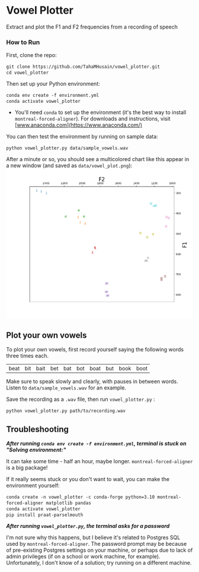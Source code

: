 # Vowel Plotter

Extract and plot the F1 and F2 frequencies from a recording of speech

### How to Run

First, clone the repo: 
```commandline
git clone https://github.com/TahaMHusain/vowel_plotter.git
cd vowel_plotter
```
Then set up your Python environment:

```commandline
conda env create -f environment.yml
conda activate vowel_plotter
```
* You'll need `conda` to set up the environment (it's the best way to install `montreal-forced-aligner`). For downloads and instructions, visit [www.anaconda.com](https://www.anaconda.com/)

You can then test the environment by running on sample data:
```commandline
python vowel_plotter.py data/sample_vowels.wav
```

After a minute or so, you should see a multicolored chart like this appear in a new window (and saved as `data/vowel_plot.png`):
![Pretty cool, right?](sample_plot.png)



## Plot your own vowels
To plot your own vowels, first record yourself saying the following words three times each.

|   |   |   |   |   |   |   |   |   |   |
|---|---|---|---|---|---|---|---|---|---|
| beat  |  bit | bait | bet | bat | bot | boat | but | book | boot |

Make sure to speak slowly and clearly, with pauses in between words. Listen to `data/sample_vowels.wav` for an example.

Save the recording as a `.wav` file, then run `vowel_plotter.py` :
```commandline
python vowel_plotter.py path/to/recording.wav
```

## Troubleshooting

***After running `conda env create -f environment.yml`, terminal is stuck on "Solving environment:"***

It can take some time - half an hour, maybe longer. `montreal-forced-aligner` is a big package!

If it really seems stuck or you don't want to wait, you can make the environment yourself:
```commandline
conda create -n vowel_plotter -c conda-forge python=3.10 montreal-forced-aligner matplotlib pandas
conda activate vowel_plotter
pip install praat-parselmouth
```

***After running `vowel_plotter.py`, the terminal asks for a password***

I'm not sure why this happens, but I believe it's related to Postgres SQL used by `montreal-forced-aligner`. The password prompt may be because of 
pre-existing Postgres settings on your machine, or perhaps due to lack of admin privileges (if on a school or work machine, for example). Unfortunately,
I don't know of a solution; try running on a different machine.
